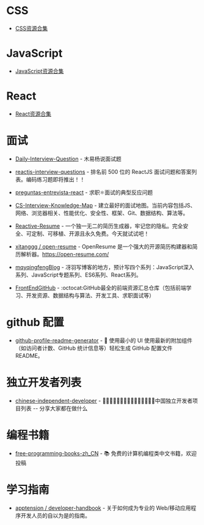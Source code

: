 # CSS

+ [CSS资源合集](https://github.com/Nan-Mo/awesome/blob/main/css/index.md)

# JavaScript

+ [JavaScript资源合集](https://github.com/Nan-Mo/awesome/blob/main/javaScript/index.md)

# React

+ [React资源合集](https://github.com/Nan-Mo/awesome/blob/main/react/index.md)

# 面试
+ [Daily-Interview-Question](https://github.com/Advanced-Frontend/Daily-Interview-Question) - 木易杨说面试题
+ [reactjs-interview-questions](https://github.com/sudheerj/reactjs-interview-questions) - 排名前 500 位的 ReactJS 面试问题和答案列表。编码练习题即将推出！！
+ [preguntas-entrevista-react](https://github.com/midudev/preguntas-entrevista-react) - 求职⚛️面试的典型反应问题
+ [CS-Interview-Knowledge-Map](https://github.com/InterviewMap/CS-Interview-Knowledge-Map) - 建立最好的面试地图。当前内容包括JS、网络、浏览器相关、性能优化、安全性、框架、Git、数据结构、算法等。
+ [Reactive-Resume](https://github.com/AmruthPillai/Reactive-Resume) - 一个独一无二的简历生成器，牢记您的隐私。完全安全、可定制、可移植、开源且永久免费。今天就试试吧！
+ [xitanggg / open-resume](https://github.com/xitanggg/open-resume) - OpenResume 是一个强大的开源简历构建器和简历解析器。https://open-resume.com/

+ [mqyqingfengBlog](https://github.com/mqyqingfeng/Blog) - 冴羽写博客的地方，预计写四个系列：JavaScript深入系列、JavaScript专题系列、ES6系列、React系列。

+ [FrontEndGitHub](https://github.com/FrontEndGitHub/FrontEndGitHub) - :octocat:GitHub最全的前端资源汇总仓库（包括前端学习、开发资源、数据结构与算法、开发工具、求职面试等）

# github 配置
+ [github-profile-readme-generator](https://github.com/rahuldkjain/github-profile-readme-generator) - 🚀 使用最小的 UI 使用最新的附加组件（如访问者计数、GitHub 统计信息等）轻松生成 GitHub 配置文件 README。

# 独立开发者列表
+ [chinese-independent-developer](https://github.com/1c7/chinese-independent-developer) - 👩🏿‍💻👨🏾‍💻👩🏼‍💻👨🏽‍💻👩🏻‍💻中国独立开发者项目列表 -- 分享大家都在做什么

# 编程书籍

+ [free-programming-books-zh_CN](https://github.com/justjavac/free-programming-books-zh_CN) - 📚 免费的计算机编程类中文书籍，欢迎投稿

# 学习指南

+ [apptension / developer-handbook](https://github.com/apptension/developer-handbook) - 关于如何成为专业的 Web/移动应用程序开发人员的自以为是的指南。


